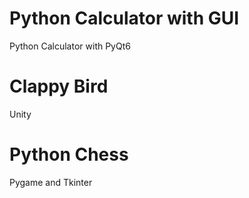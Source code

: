 
# Python Calculator with GUI
 Python Calculator with PyQt6

# Clappy Bird 
 Unity

# Python Chess
Pygame and Tkinter
